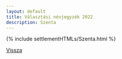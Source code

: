 ```yaml
---
layout: default
title: Választási névjegyzék 2022
description: Szenta
---
```


{% include settlementHTMLs/Szenta.html %}

[Vissza](./)